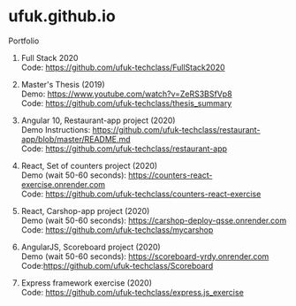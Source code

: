 # ufuk.github.io
Portfolio

1) Full Stack 2020 \
  Code: https://github.com/ufuk-techclass/FullStack2020

2) Master's Thesis (2019) \
  Demo: https://www.youtube.com/watch?v=ZeRS3BSfVp8 \
  Code: https://github.com/ufuk-techclass/thesis_summary 

3) Angular 10, Restaurant-app project (2020) \
  Demo Instructions: https://github.com/ufuk-techclass/restaurant-app/blob/master/README.md \
  Code: https://github.com/ufuk-techclass/restaurant-app

4) React, Set of counters project (2020)\
  Demo (wait 50-60 seconds): https://counters-react-exercise.onrender.com \
  Code: https://github.com/ufuk-techclass/counters-react-exercise

5) React, Carshop-app project (2020)\
  Demo (wait 50-60 seconds): https://carshop-deploy-qsse.onrender.com \
  Code: https://github.com/ufuk-techclass/mycarshop

6) AngularJS, Scoreboard project (2020)\
  Demo (wait 50-60 seconds): https://scoreboard-yrdy.onrender.com \
  Code:https://github.com/ufuk-techclass/Scoreboard  

7) Express framework exercise (2020)\
  Code: https://github.com/ufuk-techclass/express.js_exercise
